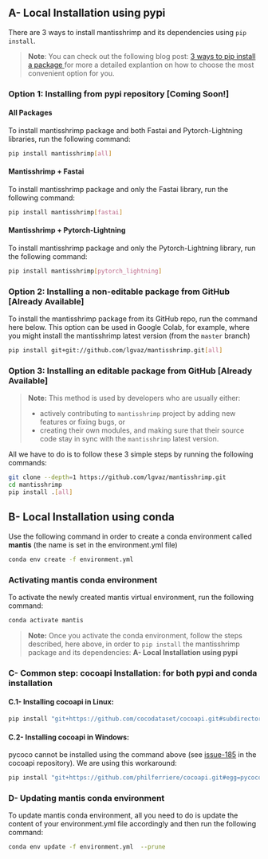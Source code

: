 ## A- Local Installation using pypi

There are 3 ways to install mantisshrimp and its dependencies using `pip install`. 

> **Note**: You can check out the following blog post: [3 ways to pip install a package ](https://ai-fast-track.github.io/blog/python/2020/03/17/how-to-pip-install-package.html) for more a detailed explantion on how to choose the most convenient option 
for you. 


### Option 1: Installing from pypi repository **[Coming Soon!]**
 
#### All Packages
To install mantisshrimp package and both Fastai and Pytorch-Lightning libraries, run the following command:

```bash
pip install mantisshrimp[all]
```

#### Mantisshrimp + Fastai
To install mantisshrimp package and only the Fastai library, run the following command:

```bash
pip install mantisshrimp[fastai]
```

#### Mantisshrimp + Pytorch-Lightning
To install mantisshrimp package and only the Pytorch-Lightning library, run the following command:

```bash
pip install mantisshrimp[pytorch_lightning]
```

### Option 2: Installing a non-editable package from GitHub **[Already Available]**

To install the mantisshrimp package from its GitHub repo, run the command here below. This option can be used in Google Colab,
for example, where you might install the mantisshrimp latest version (from the `master` branch)

```bash
pip install git+git://github.com/lgvaz/mantisshrimp.git[all]
```

### Option 3: Installing an editable package from GitHub **[Already Available]**
> **Note:** This method is used by developers who are usually either:
>
> - actively contributing to `mantisshrimp` project by adding new features or fixing bugs, or 
> - creating their own modules, and making sure that their source code stay in sync with the `mantisshrimp` latest version.

All we have to do is to follow these 3 simple steps by running the following commands:

```bash
git clone --depth=1 https://github.com/lgvaz/mantisshrimp.git
cd mantisshrimp
pip install .[all]
```


## B- Local Installation using conda

Use the following command in order to create a conda environment called
**mantis** (the name is set in the environment.yml file)

```bash
conda env create -f environment.yml
```

### Activating mantis conda environment

To activate the newly created mantis virtual environment, run the
following command:

```bash
conda activate mantis
```

> **Note:**
> Once you activate the conda environment, follow the steps described, here above, in order to `pip install` 
> the mantisshrimp package and its dependencies: **A- Local Installation using pypi** 




### C- Common step: cocoapi Installation: for both pypi and conda installation

#### C.1- Installing **cocoapi** in Linux:

```bash
pip install "git+https://github.com/cocodataset/cocoapi.git#subdirectory=PythonAPI"
```

#### C.2- Installing **cocoapi** in Windows:

pycoco cannot be installed using the command above (see
[issue-185](https://github.com/cocodataset/cocoapi/issues/185) in the
cocoapi repository). We are using this workaround:

```bash
pip install "git+https://github.com/philferriere/cocoapi.git#egg=pycocotools&subdirectory=PythonAPI"
```

### D- Updating mantis conda environment

To update mantis conda environment, all you need to do is update the
content of your environment.yml file accordingly and then run the
following command:

```bash
conda env update -f environment.yml  --prune
```

